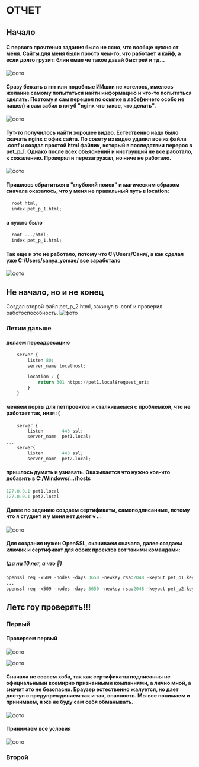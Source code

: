 # ОТЧЕТ
## Начало
#### С первого прочтения задания было не ясно, что вообще нужно от меня. Сайты для меня были просто чем-то, что работает и кайф, а если долго грузит: блин емае че такое давай быстрей и тд...
![фото](./images/monkey%20thinking.jpg)  


#### Сразу бежать в гпт или подобные ИИшки не хотелось, имелось желание самому попытаться найти информацию и что-то попытаться сделать. Поэтому я **сам** перешел по ссылке в лабе(ничего особо не нашел) и **сам** забил в ютуб "nginx что такое, что делать".
![фото](./images/youtube_sk.png)  
  
  
#### Тут-то получилось найти хорошее видео. Естественно надо было скачать nginx с офик сайта. По совету из видео удалил все из файла .conf и создал простой html файлик, который в последствии перерос в pet_p_1. Однако после всех объяснений и инструкций не все работало, к сожалению. Проверял и перезагружал, но ниче не работало.
![фото](./images/second_first.png)  


#### Пришлось обратиться в "глубокий поиск" и магическим образом сначала оказалось, что у меня не правильный путь в location:
```python
  root html;
  index pet_p_1.html;
```  
#### а нужно было 
```python
  root .../html;
  index pet_p_1.html;
```
#### Так еще и это не работало, потому что **C:/Users/Саня/**, а как сделал уже **C:/Users/sanya_yomae/** все заработало
![фото](./images/perviy.png)  


## Не начало, но и не конец
Создал второй файл pet_p_2.html, закинул в .conf и проверил работоспособность.
![фото](./images/vtoroy.png)  


### Летим дальше
#### делаем переадресацию
```python
    server {
        listen 80;
        server_name localhost;

        location / {
            return 301 https://pet1.local$request_uri;
        }
    }
```  


#### меняем порты для петпроектов и сталкиваемся с проблемкой, что не работает так, низя :(
```python
    server {
        listen       443 ssl;
        server_name  pet1.local;
...
    server{
        listen       443 ssl;
        server_name  pet2.local;
```


#### пришлось думать и узнавать. Оказывается что нужно кое-что добавить в C:/Windows/.../hosts
```python
127.0.0.1 pet1.local
127.0.0.1 pet2.local
```


#### Далее по заданию создаем сертификаты, самоподписанные, потому что я студент и у меня нет денег :skull: ...
![фото](./images/jijka.jpg)  


#### Для создания нужен OpenSSL, скачиваем сначала, далее создаем ключик и сертификат для обоих проектов вот такими командами:
##### (да на 10 лет, а что :see_no_evil:)
```python
openssl req -x509 -nodes -days 3650 -newkey rsa:2048 -keyout pet_p1.key -out pet_p1.crt -subj "/CN=pet1.local"
...
openssl req -x509 -nodes -days 3650 -newkey rsa:2048 -keyout pet_p2.key -out pet_p2.crt -subj "/CN=pet2.local"
```


## Летс гоу проверять!!!

### Первый
#### Проверяем первый
![фото](./images/adin.png)  


![фото](./images/adin_no_adin.png)  


#### Сначала не совсем хоба, так как сертификаты подписанны не официальными всемирно признанными компаниями, а лично мной, а значит это не безопасно. Браузер естественно жалуется, но дает доступ с предупреждением так и так, опасность. Мы все понимаем и принимаем, я же не буду сам себя обманывать. 
![фото](./images/opasnost.png) 


#### Принимаем все условия


![фото](./images/adin_adin.png)  


### Второй
